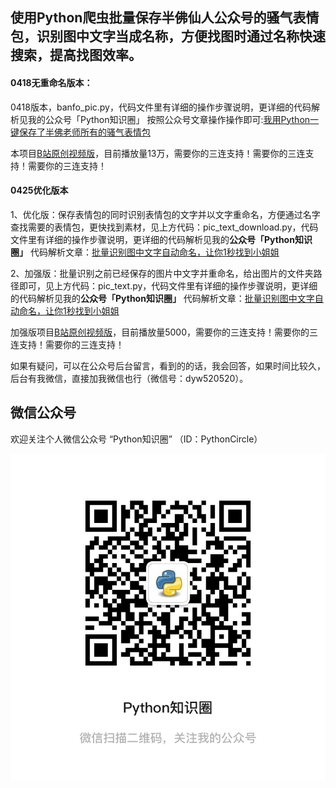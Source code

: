 ## 使用Python爬虫批量保存半佛仙人公众号的骚气表情包，识别图中文字当成名称，方便找图时通过名称快速搜索，提高找图效率。

#### 0418无重命名版本：
0418版本，banfo_pic.py，代码文件里有详细的操作步骤说明，更详细的代码解析见我的公众号「Python知识圈」
按照公众号文章操作操作即可:[我用Python一键保存了半佛老师所有的骚气表情包
](https://mp.weixin.qq.com/s/fVDwNdVDZo_0q6jAMWCGAA)

本项目[B站原创视频版](https://www.bilibili.com/video/BV1Vz41187Rt)，目前播放量13万，需要你的三连支持！需要你的三连支持！需要你的三连支持！

#### 0425优化版本
1、优化版：保存表情包的同时识别表情包的文字并以文字重命名，方便通过名字查找需要的表情包，更快找到素材，见上方代码：pic_text_download.py，代码文件里有详细的操作步骤说明，更详细的代码解析见我的**公众号「Python知识圈」** 代码解析文章：[批量识别图中文字自动命名，让你1秒找到小姐姐](https://mp.weixin.qq.com/s/ZmcOOX7rXtdSvD8bPe9_Rw)

2、加强版：批量识别之前已经保存的图片中文字并重命名，给出图片的文件夹路径即可，见上方代码：pic_text.py，代码文件里有详细的操作步骤说明，更详细的代码解析见我的**公众号「Python知识圈」** 代码解析文章：[批量识别图中文字自动命名，让你1秒找到小姐姐](https://mp.weixin.qq.com/s/ZmcOOX7rXtdSvD8bPe9_Rw)

加强版项目[B站原创视频版](https://www.bilibili.com/video/BV1u541147gQ)，目前播放量5000，需要你的三连支持！需要你的三连支持！需要你的三连支持！

如果有疑问，可以在公众号后台留言，看到的的话，我会回答，如果时间比较久，后台有我微信，直接加我微信也行（微信号：dyw520520）。

## 微信公众号
欢迎关注个人微信公众号 “Python知识圈” （ID：PythonCircle）

![公众号](https://github.com/Brucepk/pk.github.io/blob/master/gzh.jpg)


